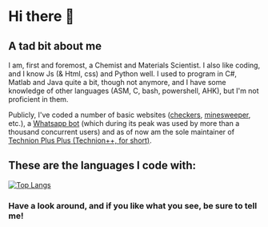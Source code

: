 # Hi there 👋

## A tad bit about me

I am, first and foremost, a Chemist and Materials Scientist. I also like coding, and I know Js (& Html, css) and Python well. I used to program in C#, Matlab and Java quite a bit, though not anymore, and I have some knowledge of other languages (ASM, C, bash, powershell, AHK), but I'm not proficient in them.

Publicly, I've coded a number of basic websites ([checkers](https://github.com/TheBooker66/Checkers), [minesweeper](https://github.com/TheBooker66/MineSweeper), etc.), a [Whatsapp bot](https://github.com/ArielYat/Whatsapp-bot-Project) (which during its peak was used by more than a thousand concurrent users) and as of now am the sole maintainer of [Technion Plus Plus (Technion++, for short)](https://github.com/TheBooker66/Technion-Plus-Plus).

## These are the languages I code with:
[![Top Langs](https://github-readme-stats.vercel.app/api/top-langs/?username=TheBooker66&theme=radical)](https://github.com/anuraghazra/github-readme-stats)


### Have a look around, and if you like what you see, be sure to tell me!
